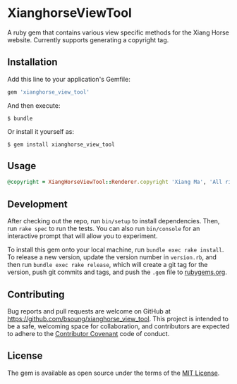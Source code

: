 # XianghorseViewTool

A ruby gem that contains various view specific methods for the Xiang Horse website. Currently supports generating a copyright tag.

## Installation

Add this line to your application's Gemfile:

```ruby
gem 'xianghorse_view_tool'
```

And then execute:

    $ bundle

Or install it yourself as:

    $ gem install xianghorse_view_tool

## Usage

```ruby
@copyright = XiangHorseViewTool::Renderer.copyright 'Xiang Ma', 'All rights reserved'
```

## Development

After checking out the repo, run `bin/setup` to install dependencies. Then, run `rake spec` to run the tests. You can also run `bin/console` for an interactive prompt that will allow you to experiment.

To install this gem onto your local machine, run `bundle exec rake install`. To release a new version, update the version number in `version.rb`, and then run `bundle exec rake release`, which will create a git tag for the version, push git commits and tags, and push the `.gem` file to [rubygems.org](https://rubygems.org).

## Contributing

Bug reports and pull requests are welcome on GitHub at https://github.com/bsoung/xianghorse_view_tool. This project is intended to be a safe, welcoming space for collaboration, and contributors are expected to adhere to the [Contributor Covenant](http://contributor-covenant.org) code of conduct.


## License

The gem is available as open source under the terms of the [MIT License](http://opensource.org/licenses/MIT).

